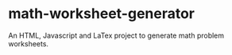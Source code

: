 # math-worksheet-generator
An HTML, Javascript and LaTex project to generate math problem worksheets.
